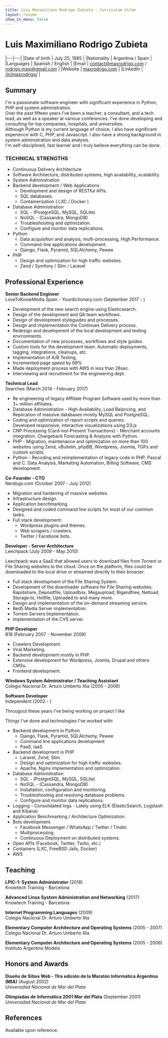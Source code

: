 ```yaml
---
title: Luis Maximiliano Rodrigo Zubieta - Curriculum Vitae
layout: resume
show_in_menu: false
---
```

# Luis Maximiliano Rodrigo Zubieta

|---|---|
|Date of birth | July 25, 1985 |
|Nationality | Argentina / Spain |
|Languages | Spanish / English |
|Email | [contact@maxrodrigo.com](mailto:contact@maxrodrigo.com) / [rodrigo.maxi@gmail.com](mailto:rodrigo.maxi@gmail.com) |
|Website | [maxrodrigo.com](https://maxrodrigo.com) |
|LinkedIn | [/in/maxrodrigo/](https://www.linkedin.com/in/maxrodrigo/) |

## Summary

I'm a passionate software engineer with significant experience in Python, PHP and system administration.  
Over the past fifteen years I've been a teacher, a consultant, and a tech lead, as well as a speaker at various conferences. I've done developing and consulting for top companies, hospitals, and universities.  
Although Python is my current language of choice, I also have significant experience with C, PHP, and Javascript. I also have a strong background in system administration and data analysis.  
I'm self-disciplined, fast learner and I truly believe everything can be done.


### TECHNICAL STRENGTHS

- Continuous Delivery Architecture
- Software Architecture, distributed systems, high availability, scalability.
- System Administration
- Backend development / Web Applications
  - Development and design of RESTful APIs.
  - SQL databases.
  - Containerization ( LXC / Docker )
- Database Administration
  - SQL - (PostgreSQL, MySQL, SQLite)
  - NoSQL - (Cassandra, MongoDB)
  - Troubleshooting and optimization.
  - Configure and monitor data replications.
- Python
  - Data acquisition and analysis, multi-processing, High Performance.
  - Command-line applications development.
  - Django, Flask, Pyramid, SQLAlchemy, Pewee
- PHP
  - Design and optimization for high traffic websites.
  - Zend / Symfony / Slim / Laravel

## Professional Experience

__Senior Backend Engineer__  
LoveToKnowMedia Spain - Yourdictionary.com
<span class="date">(September 2017 - )</span>

- Development of the new search engine using Elasticsearch.
- Design of the development and QA team workflows.
- Design of development styleguides and processes.
- Design and implementation the Continues Delivery process.
- Redesign and development of the local development and testing environments.
- Documentation of new processes, workflows and style guides.
- Custom tools for the development team. Automatic deployments, tagging, integrations, cleanups, etc.
- Implementation of A/B Testing.
- Incremented page speed by 68% 
- Made deployment process with AWS in less than 26sec.
- Interviewing and recruitment for the engineering dept.

__Technical Lead__  
Searches
<span class="date">(March 2014 - February 2017)</span>

- Re engineering of legacy Affiliate Program Software used by more than 3+ million affiliates.
- Database Administration - High Availability, Load Balancing, and Replication of massive databases mostly MySQL and PostgreSQL.
- Coding and optimization of report scripts and queries.  
  Developed responsive, interactive visualizations using D3.js
- CNP Processing (Card-not-Present Transactions) - Merchant accounts integration. Chargeback Forecasting & Analysis with Python.
- PHP - Migration, maintenance and optimization on more than 100 websites using Zend, vBulletin, phpBB, Wordpress, Joomla, TGPs and custom scripts.
- Python - Recoding and reimplementation of legacy code in PHP, Pascal and C. Data Analysis, Marketing Automation, Billing Software, CMS development.


__Co-Founder - CTO__  
Nerdogs.com
<span class="date">(October 2007 - July 2012)</span>

- Migration and hardening of massive websites.
- Infrastructure design.
- Application benchmarking.
- Designed and coded command line scripts for most of our common tasks.
- Full stack development:
  - Wordpress plugins and themes.
  - Web scrapers / crawlers.
  - Twitter / Facebook bots.
  
__Developer - Server Architecture__  
Leechpack
<span class="date">(July 2009 - May 2010)</span>

Leechpack was a SaaS that allowed users to download files from Torrent or File Sharing websites to the cloud. Once on the platform, files could be downloaded to the local drive or streamed directly to their browser.

- Full stack development of the File Sharing System.
- Development of the downloader software for File Sharing websites:  
  Rapidshare, Depositfile, Uploadbox, Megaupload, Bigandfree, Netload, Storage.to, Hotfile, Uploaded.to and many more.
- Design and implementation of the on-demand streaming service.
- Red5 Media Server implementation.
- Torrent Servers Implementation.
- Implementation of the CVS server.

__PHP Developer__  
B18
<span class="date">(February 2007 - November 2009)</span>

- Crawlers Development.
- Viral Marketing.
- Backend development mostly in PHP.
- Extensive development for Wordpress, Joomla, Drupal and others CMSs.
- Frontend development.

__Windows System Administrator / Teaching Assistant__  
Colegio Nacional Dr. Arturo Umberto Illia
<span class="date">(2005 - 2006)</span>

__Software Developer__  
Independent
<span class="date">(2002 - )</span>

Througout these years I've being working on project I like

Things I've done and technologies I've worked with:

- Backend development in Python
  - Django, Flask, Pyramid, SQLAlchemy, Pewee
  - Command line applications development
  - PaaS, IaaS
- Backend development in PHP
  - Laravel, Zend, Slim.
  - Design and optimization for high traffic websites.
  - Apache, Nginx implementation and optimization.
- Database Administration
  - SQL - (PostgreSQL, MySQL, SQLite)
  - NoSQL - (Cassandra, MongoDB)
  - Installation, configuration and monitoring.
  - Troubleshooting and resolving database problems.
  - Configure and monitor data replications.
- Logging - Consolidated logs - Lately using ELK (ElasticSearch, Logstash and Kibana)
- Application Benchmarking / Architecture Optimization.
- Bots development
  - Facebook Messenger / WhatsApp / Twitter / Tinder.
  - Multiprocessing
  - Continuous Deployment on distributed systems.
- Open APIs (Facebook, Twitter, Twilio, etc.)
- Containers (LXC, FreeBSD Jails, Docker)
- AWS

## Teaching

__LPIC-1: System Administrator__ (2018)  
Knowtech Training - Barcelona

__Advanced Linux System Administration and Networking__ (2017)  
Knowtech Training - Barcelona

__Internet Programming Languages__ (2009)  
Colegio Nacional Dr. Arturo Umberto Illia

__Elementary Computer Architecture and Operating Systems__ (2005 - 2007)  
Colegio Nacional Dr. Arturo Umberto Illia

__Elementary Computer Architecture and Operating Systems__ (2005 - 2006)  
Instituto Argentino Modelo

## Honors and Awards

__Diseño de Sitios Web - 11ra edición de la Maratón Informática Argentina (MIA)__ (August 2002)  
_Universidad Nacional de Mar del Plata_

__Olimpiadas de Informática 2001 Mar del Plata__ (September 2001)  
_Universidad Nacional de Mar del Plata_

## References

Available upon reference.
